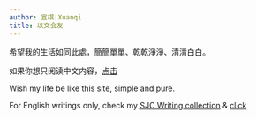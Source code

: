 ```yaml
---
author: 宣棋|Xuanqi
title: 以文会友
---
```

希望我的生活如同此處，簡簡單單、乾乾淨淨、清清白白。

如果你想只阅读中文内容，[点击](https://xuanqi.netlify.app/post/)  

Wish my life be like this site, simple and pure. 

For English writings only, check my [SJC Writing collection](https://1drv.ms/u/s!AtMil6mu7v2riSqkqz-qJ_kgO_O_?e=aZXdOe) & [click](https://xuanqi.netlify.app/note/) 